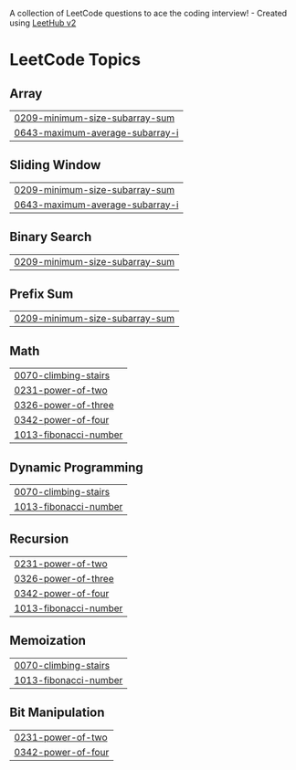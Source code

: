 A collection of LeetCode questions to ace the coding interview! - Created using [LeetHub v2](https://github.com/arunbhardwaj/LeetHub-2.0)
<!---LeetCode Topics Start-->
# LeetCode Topics
## Array
|  |
| ------- |
| [0209-minimum-size-subarray-sum](https://github.com/gudepavannaren/LeetCode/tree/master/0209-minimum-size-subarray-sum) |
| [0643-maximum-average-subarray-i](https://github.com/gudepavannaren/LeetCode/tree/master/0643-maximum-average-subarray-i) |
## Sliding Window
|  |
| ------- |
| [0209-minimum-size-subarray-sum](https://github.com/gudepavannaren/LeetCode/tree/master/0209-minimum-size-subarray-sum) |
| [0643-maximum-average-subarray-i](https://github.com/gudepavannaren/LeetCode/tree/master/0643-maximum-average-subarray-i) |
## Binary Search
|  |
| ------- |
| [0209-minimum-size-subarray-sum](https://github.com/gudepavannaren/LeetCode/tree/master/0209-minimum-size-subarray-sum) |
## Prefix Sum
|  |
| ------- |
| [0209-minimum-size-subarray-sum](https://github.com/gudepavannaren/LeetCode/tree/master/0209-minimum-size-subarray-sum) |
## Math
|  |
| ------- |
| [0070-climbing-stairs](https://github.com/gudepavannaren/LeetCode/tree/master/0070-climbing-stairs) |
| [0231-power-of-two](https://github.com/gudepavannaren/LeetCode/tree/master/0231-power-of-two) |
| [0326-power-of-three](https://github.com/gudepavannaren/LeetCode/tree/master/0326-power-of-three) |
| [0342-power-of-four](https://github.com/gudepavannaren/LeetCode/tree/master/0342-power-of-four) |
| [1013-fibonacci-number](https://github.com/gudepavannaren/LeetCode/tree/master/1013-fibonacci-number) |
## Dynamic Programming
|  |
| ------- |
| [0070-climbing-stairs](https://github.com/gudepavannaren/LeetCode/tree/master/0070-climbing-stairs) |
| [1013-fibonacci-number](https://github.com/gudepavannaren/LeetCode/tree/master/1013-fibonacci-number) |
## Recursion
|  |
| ------- |
| [0231-power-of-two](https://github.com/gudepavannaren/LeetCode/tree/master/0231-power-of-two) |
| [0326-power-of-three](https://github.com/gudepavannaren/LeetCode/tree/master/0326-power-of-three) |
| [0342-power-of-four](https://github.com/gudepavannaren/LeetCode/tree/master/0342-power-of-four) |
| [1013-fibonacci-number](https://github.com/gudepavannaren/LeetCode/tree/master/1013-fibonacci-number) |
## Memoization
|  |
| ------- |
| [0070-climbing-stairs](https://github.com/gudepavannaren/LeetCode/tree/master/0070-climbing-stairs) |
| [1013-fibonacci-number](https://github.com/gudepavannaren/LeetCode/tree/master/1013-fibonacci-number) |
## Bit Manipulation
|  |
| ------- |
| [0231-power-of-two](https://github.com/gudepavannaren/LeetCode/tree/master/0231-power-of-two) |
| [0342-power-of-four](https://github.com/gudepavannaren/LeetCode/tree/master/0342-power-of-four) |
<!---LeetCode Topics End-->